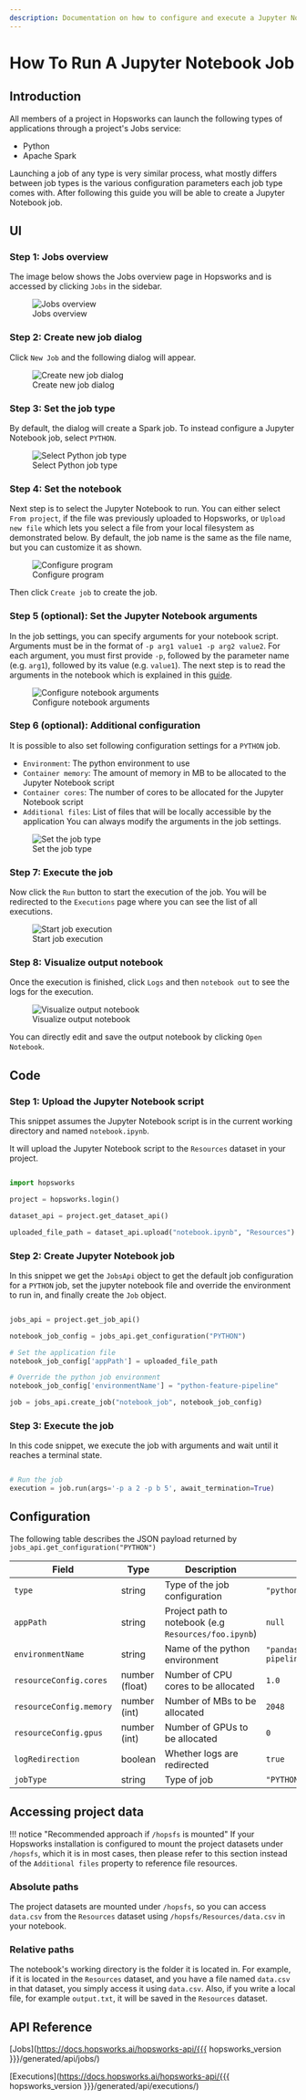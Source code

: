 ```yaml
---
description: Documentation on how to configure and execute a Jupyter Notebook job on Hopsworks.
---
```


# How To Run A Jupyter Notebook Job

## Introduction

All members of a project in Hopsworks can launch the following types of applications through a project's Jobs service:

- Python
- Apache Spark

Launching a job of any type is very similar process, what mostly differs between job types is
the various configuration parameters each job type comes with. After following this guide you will be able to create a Jupyter Notebook job.

## UI

### Step 1: Jobs overview

The image below shows the Jobs overview page in Hopsworks and is accessed by clicking `Jobs` in the sidebar.

<p align="center">
  <figure>
    <img src="../../../../assets/images/guides/jobs/jobs_overview.png" alt="Jobs overview">
    <figcaption>Jobs overview</figcaption>
  </figure>
</p>

### Step 2: Create new job dialog

Click `New Job` and the following dialog will appear.

<p align="center">
  <figure>
    <img src="../../../../assets/images/guides/jobs/create_new_job.png" alt="Create new job dialog">
    <figcaption>Create new job dialog</figcaption>
  </figure>
</p>

### Step 3: Set the job type

By default, the dialog will create a Spark job. To instead configure a Jupyter Notebook job, select `PYTHON`.

<p align="center">
  <figure>
    <img src="../../../../assets/images/guides/jobs/jobs_select_python.gif" alt="Select Python job type">
    <figcaption>Select Python job type</figcaption>
  </figure>
</p>

### Step 4: Set the notebook

Next step is to select the Jupyter Notebook to run. You can either select `From project`, if the file was previously uploaded to Hopsworks, or `Upload new file` which lets you select a file from your local filesystem as demonstrated below. By default, the job name is the same as the file name, but you can customize it as shown. 

<p align="center">
  <figure>
    <img src="../../../../assets/images/guides/jobs/upload_job_notebook_file.gif" alt="Configure program">
    <figcaption>Configure program</figcaption>
  </figure>
</p>

Then click `Create job` to create the job.

### Step 5 (optional): Set the Jupyter Notebook arguments

In the job settings, you can specify arguments for your notebook script.
Arguments must be in the format of `-p arg1 value1 -p arg2 value2`. For each argument, you must first provide `-p`, followed by the parameter name (e.g. `arg1`), followed by its value (e.g. `value1`).
The next step is to read the arguments in the notebook which is explained in this [guide](https://papermill.readthedocs.io/en/latest/usage-parameterize.html).

<p align="center">
  <figure>
    <img src="../../../../assets/images/guides/jobs/job_notebook_args.png" alt="Configure notebook arguments">
    <figcaption>Configure notebook arguments</figcaption>
  </figure>
</p>

### Step 6 (optional): Additional configuration

It is possible to also set following configuration settings for a `PYTHON` job.

* `Environment`: The python environment to use
* `Container memory`: The amount of memory in MB to be allocated to the Jupyter Notebook script
* `Container cores`: The number of cores to be allocated for the Jupyter Notebook script
* `Additional files`: List of files that will be locally accessible by the application
You can always modify the arguments in the job settings.

<p align="center">
  <figure>
    <img src="../../../../assets/images/guides/jobs/configure_py.png" alt="Set the job type">
    <figcaption>Set the job type</figcaption>
  </figure>
</p>

### Step 7: Execute the job

Now click the `Run` button to start the execution of the job. You will be redirected to the `Executions` page where you can see the list of all executions.

<p align="center">
  <figure>
    <img src="../../../../assets/images/guides/jobs/start_job_notebook.gif" alt="Start job execution">
    <figcaption>Start job execution</figcaption>
  </figure>
</p>

### Step 8: Visualize output notebook
Once the execution is finished, click `Logs` and then `notebook out` to see the logs for the execution.

<p align="center">
  <figure>
    <img src="../../../../assets/images/guides/jobs/job_view_out_notebook.gif" alt="Visualize output notebook">
    <figcaption>Visualize output notebook</figcaption>
  </figure>
</p>

You can directly edit and save the output notebook by clicking `Open Notebook`.

## Code

### Step 1: Upload the Jupyter Notebook script

This snippet assumes the Jupyter Notebook script is in the current working directory and named `notebook.ipynb`. 

It will upload the Jupyter Notebook script to the `Resources` dataset in your project.

```python

import hopsworks

project = hopsworks.login()

dataset_api = project.get_dataset_api()

uploaded_file_path = dataset_api.upload("notebook.ipynb", "Resources")

```


### Step 2: Create Jupyter Notebook job

In this snippet we get the `JobsApi` object to get the default job configuration for a `PYTHON` job, set the jupyter notebook file and override the environment to run in, and finally create the `Job` object.

```python

jobs_api = project.get_job_api()

notebook_job_config = jobs_api.get_configuration("PYTHON")

# Set the application file
notebook_job_config['appPath'] = uploaded_file_path

# Override the python job environment
notebook_job_config['environmentName'] = "python-feature-pipeline"

job = jobs_api.create_job("notebook_job", notebook_job_config)

```

### Step 3: Execute the job

In this code snippet, we execute the job with arguments and wait until it reaches a terminal state.

```python

# Run the job
execution = job.run(args='-p a 2 -p b 5', await_termination=True)
```

## Configuration
The following table describes the JSON payload returned by `jobs_api.get_configuration("PYTHON")`

| Field                   | Type           | Description                                          | Default                 |
|-------------------------|----------------|------------------------------------------------------|--------------------------|
| `type`                  | string         | Type of the job configuration                        | `"pythonJobConfiguration"` |
| `appPath`               | string         | Project path to notebook (e.g `Resources/foo.ipynb`) | `null`            |
| `environmentName`       | string         | Name of the python environment                       | `"pandas-training-pipeline"` |
| `resourceConfig.cores`  | number (float) | Number of CPU cores to be allocated                  | `1.0`                    |
| `resourceConfig.memory` | number (int)   | Number of MBs to be allocated                        | `2048`                   |
| `resourceConfig.gpus`   | number (int)   | Number of GPUs to be allocated                       | `0`                      |
| `logRedirection`        | boolean        | Whether logs are redirected                          | `true`                   |
| `jobType`               | string         | Type of job                                          | `"PYTHON"`               |


## Accessing project data
!!! notice "Recommended approach if `/hopsfs` is mounted"
    If your Hopsworks installation is configured to mount the project datasets under `/hopsfs`, which it is in most cases, then please refer to this section instead of the `Additional files` property to reference file resources.

### Absolute paths
The project datasets are mounted under `/hopsfs`, so you can access `data.csv` from the `Resources` dataset using `/hopsfs/Resources/data.csv` in your notebook.

### Relative paths
The notebook's working directory is the folder it is located in. For example, if it is located in the `Resources` dataset, and you have a file named `data.csv` in that dataset, you simply access it using `data.csv`. Also, if you write a local file, for example `output.txt`, it will be saved in the `Resources` dataset.


## API Reference

[Jobs](https://docs.hopsworks.ai/hopsworks-api/{{{ hopsworks_version }}}/generated/api/jobs/)

[Executions](https://docs.hopsworks.ai/hopsworks-api/{{{ hopsworks_version }}}/generated/api/executions/)
